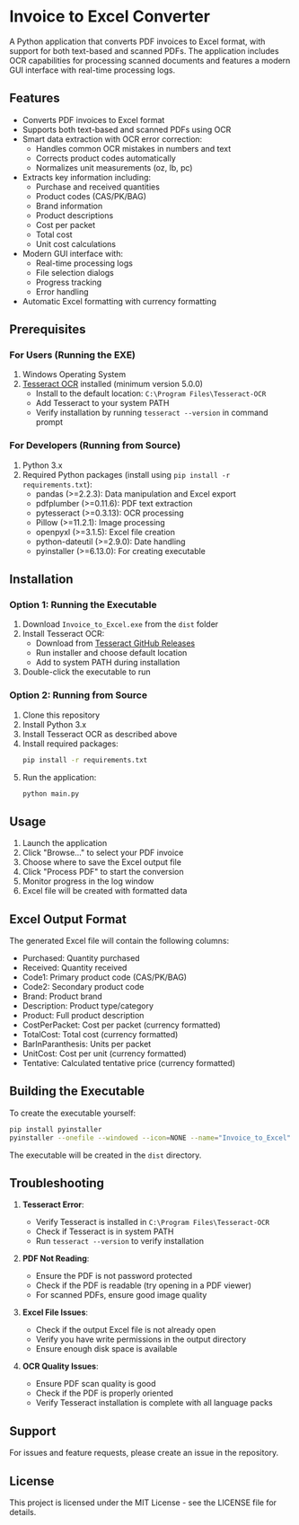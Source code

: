 # Invoice to Excel Converter

A Python application that converts PDF invoices to Excel format, with support for both text-based and scanned PDFs. The application includes OCR capabilities for processing scanned documents and features a modern GUI interface with real-time processing logs.

## Features

- Converts PDF invoices to Excel format
- Supports both text-based and scanned PDFs using OCR
- Smart data extraction with OCR error correction:
  - Handles common OCR mistakes in numbers and text
  - Corrects product codes automatically
  - Normalizes unit measurements (oz, lb, pc)
- Extracts key information including:
  - Purchase and received quantities
  - Product codes (CAS/PK/BAG)
  - Brand information
  - Product descriptions
  - Cost per packet
  - Total cost
  - Unit cost calculations
- Modern GUI interface with:
  - Real-time processing logs
  - File selection dialogs
  - Progress tracking
  - Error handling
- Automatic Excel formatting with currency formatting

## Prerequisites

### For Users (Running the EXE)

1. Windows Operating System
2. [Tesseract OCR](https://github.com/UB-Mannheim/tesseract/wiki) installed (minimum version 5.0.0)
   - Install to the default location: `C:\Program Files\Tesseract-OCR`
   - Add Tesseract to your system PATH
   - Verify installation by running `tesseract --version` in command prompt

### For Developers (Running from Source)

1. Python 3.x
2. Required Python packages (install using `pip install -r requirements.txt`):
   - pandas (>=2.2.3): Data manipulation and Excel export
   - pdfplumber (>=0.11.6): PDF text extraction
   - pytesseract (>=0.3.13): OCR processing
   - Pillow (>=11.2.1): Image processing
   - openpyxl (>=3.1.5): Excel file creation
   - python-dateutil (>=2.9.0): Date handling
   - pyinstaller (>=6.13.0): For creating executable

## Installation

### Option 1: Running the Executable

1. Download `Invoice_to_Excel.exe` from the `dist` folder
2. Install Tesseract OCR:
   - Download from [Tesseract GitHub Releases](https://github.com/UB-Mannheim/tesseract/wiki)
   - Run installer and choose default location
   - Add to system PATH during installation
3. Double-click the executable to run

### Option 2: Running from Source

1. Clone this repository
2. Install Python 3.x
3. Install Tesseract OCR as described above
4. Install required packages:
   ```bash
   pip install -r requirements.txt
   ```
5. Run the application:
   ```bash
   python main.py
   ```

## Usage

1. Launch the application
2. Click "Browse..." to select your PDF invoice
3. Choose where to save the Excel output file
4. Click "Process PDF" to start the conversion
5. Monitor progress in the log window
6. Excel file will be created with formatted data

## Excel Output Format

The generated Excel file will contain the following columns:

- Purchased: Quantity purchased
- Received: Quantity received
- Code1: Primary product code (CAS/PK/BAG)
- Code2: Secondary product code
- Brand: Product brand
- Description: Product type/category
- Product: Full product description
- CostPerPacket: Cost per packet (currency formatted)
- TotalCost: Total cost (currency formatted)
- BarInParanthesis: Units per packet
- UnitCost: Cost per unit (currency formatted)
- Tentative: Calculated tentative price (currency formatted)

## Building the Executable

To create the executable yourself:

```bash
pip install pyinstaller
pyinstaller --onefile --windowed --icon=NONE --name="Invoice_to_Excel" main.py
```

The executable will be created in the `dist` directory.

## Troubleshooting

1. **Tesseract Error**:

   - Verify Tesseract is installed in `C:\Program Files\Tesseract-OCR`
   - Check if Tesseract is in system PATH
   - Run `tesseract --version` to verify installation

2. **PDF Not Reading**:

   - Ensure the PDF is not password protected
   - Check if the PDF is readable (try opening in a PDF viewer)
   - For scanned PDFs, ensure good image quality

3. **Excel File Issues**:

   - Check if the output Excel file is not already open
   - Verify you have write permissions in the output directory
   - Ensure enough disk space is available

4. **OCR Quality Issues**:
   - Ensure PDF scan quality is good
   - Check if the PDF is properly oriented
   - Verify Tesseract installation is complete with all language packs

## Support

For issues and feature requests, please create an issue in the repository.

## License

This project is licensed under the MIT License - see the LICENSE file for details.
